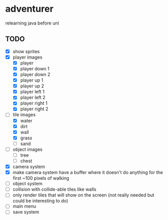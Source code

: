 # adventurer
relearning java before uni

## TODO
 - [x] show sprites
 - [x] player images
   - [x] player
   - [x] player down 1
   - [x] player down 2
   - [x] player up 1
   - [x] player up 2
   - [x] player left 1
   - [x] player left 2
   - [x] player right 1
   - [x] player right 2
 - [ ] tile images
   - [x] water
   - [x] dirt
   - [x] wall
   - [x] grass
   - [ ] sand
 - [ ] object images
   - [ ] tree
   - [ ] chest
 - [x] camera system
 - [x] make camera system have a buffer where it doesn't do anything for the first ~100 pixels of walking
 - [ ] object system
 - [ ] collision with collide-able tiles like walls
 - [ ] only render tiles that will show on the screen (not really needed but could be interesting to do)
 - [ ] main menu
 - [ ] save system